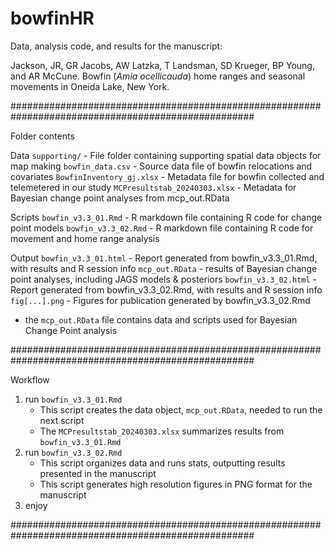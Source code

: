 # bowfinHR
Data, analysis code, and results for the manuscript: 

Jackson, JR, GR Jacobs, AW Latzka, T Landsman, SD Krueger, BP Young, and AR McCune. Bowfin (_Amia ocellicauda_) home ranges and seasonal movements in Oneida Lake, New York. 

####################################################################################################

Folder contents

Data
`supporting/` - File folder containing supporting spatial data objects for map making
`bowfin_data.csv` - Source data file of bowfin relocations and covariates
`BowfinInventory_gj.xlsx` - Metadata file for bowfin collected and telemetered in our study
`MCPresultstab_20240303.xlsx` - Metadata for Bayesian change point analyses from mcp_out.RData

Scripts
`bowfin_v3.3_01.Rmd` - R markdown file containing R code for change point models
`bowfin_v3.3_02.Rmd` - R markdown file containing R code for movement and home range analysis

Output
`bowfin_v3.3_01.html` - Report generated from bowfin_v3.3_01.Rmd, with results and R session info 
`mcp_out.RData` - results of Bayesian change point analyses, including JAGS models & posteriors
`bowfin_v3.3_02.html` - Report generated from bowfin_v3.3_02.Rmd, with results and R session info 
`fig[...].png` - Figures for publication generated by bowfin_v3.3_02.Rmd

* the `mcp_out.RData` file contains data and scripts used for Bayesian Change Point analysis

####################################################################################################

Workflow

1) run `bowfin_v3.3_01.Rmd`
	- This script creates the data object, `mcp_out.RData`, needed to run the next script
	- The `MCPresultstab_20240303.xlsx` summarizes results from `bowfin_v3.3_01.Rmd`
2) run `bowfin_v3.3_02.Rmd`
   	- This script organizes data and runs stats, outputting results presented in the manuscript
	- This script generates high resolution figures in PNG format for the manuscript
4) enjoy

####################################################################################################
